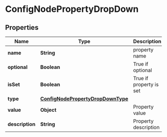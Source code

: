 

# ConfigNodePropertyDropDown

## Properties

Name | Type | Description | Notes
------------ | ------------- | ------------- | -------------
**name** | **String** | property name |  [optional]
**optional** | **Boolean** | True if optional |  [optional]
**isSet** | **Boolean** | True if property is set |  [optional]
**type** | [**ConfigNodePropertyDropDownType**](ConfigNodePropertyDropDownType.md) |  |  [optional]
**value** | **Object** | Property value |  [optional]
**description** | **String** | Property description |  [optional]



